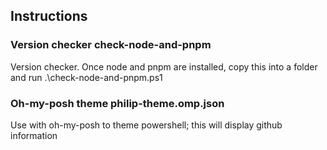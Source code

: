 ## Instructions

### Version checker check-node-and-pnpm 

Version checker. Once node and pnpm are installed, copy this into a folder and run .\check-node-and-pnpm.ps1

### Oh-my-posh theme philip-theme.omp.json 

Use with oh-my-posh to theme powershell; this will display github information 
